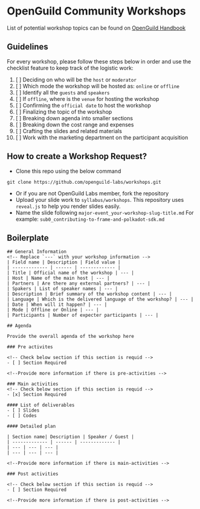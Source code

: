 # OpenGuild Community Workshops
List of potential workshop topics can be found on [OpenGuild Handbook](https://handbook.openguild.wtf/hackathon-projects-and-events/dev-focused-activities/developer-workshops
)
## Guidelines
For every workshop, please follow these steps below in order and use the checklist feature to keep track of the logistic work:
1. [ ] Deciding on who will be the `host` or `moderator`
3. [ ] Which mode the workshop will be hosted as: `online` or `offline`
2. [ ] Identify all the `guests` and `speakers`
4. [ ] If `offline`, where is the `venue` for hosting the workshop
5. [ ] Confirming the `official date` to host the workshop
6. [ ] Finalizing the topic of the workshop
7. [ ] Breaking down agenda into smaller sections
8. [ ] Breaking down the cost range and expenses
9. [ ] Crafting the slides and related materials
10. [ ] Work with the marketing department on the participant acquisition

## How to create a Workshop Request?
- Clone this repo using the below command
```
git clone https://github.com/openguild-labs/workshops.git
```
- Or if you are not OpenGuild Labs member, fork the repository
- Upload your slide work to `syllabus/workshops`. This repository uses `reveal.js` to help you render slides easily.
- Name the slide following `major-event_your-workshop-slug-title.md`
For example: `sub0_contributing-to-frame-and-polkadot-sdk.md`

## Boilerplate
```
## General Information
<!-- Replace `---` with your workshop information -->
| Field name | Description | Field value |
| ------------- | ------ | ------------- |
| Title | Official name of the workshop | --- |
| Host | Name of the main host | --- |
| Partners | Are there any external partners? | --- |
| Spakers | List of speaker names | --- |
| Description | Brief summary of the workshop content | --- |
| Language | Which is the delivered language of the workshop? | --- |
| Date | When will it happen? | --- |
| Mode | Offline or Online | --- |
| Participants | Number of expecter participants | --- |

## Agenda

Provide the overall agenda of the workshop here

### Pre activites

<!-- Check below section if this section is requid -->
- [ ] Section Required 

<!--Provide more information if there is pre-activities -->

### Main activities
<!-- Check below section if this section is requid -->
- [x] Section Required 

#### List of deliverables
- [ ] Slides
- [ ] Codes

#### Detailed plan

| Section name| Description | Speaker / Guest |
| ------------- | ------ | ------------- |
| --- | --- | --- |
| --- | --- | --- |

<!--Provide more information if there is main-activities -->

### Post activities

<!-- Check below section if this section is requid -->
- [ ] Section Required 

<!--Provide more information if there is post-activities -->
```